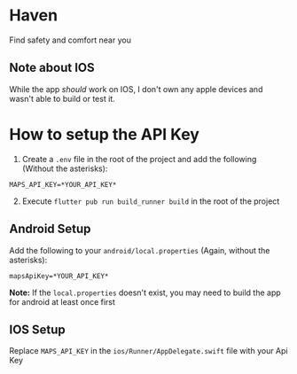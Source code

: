# Haven
Find safety and comfort near you

## Note about IOS
While the app _should_ work on IOS, I don't own any apple devices and wasn't able to build or test it.

# How to setup the API Key

1. Create a `.env` file in the root of the project and add the following (Without the asterisks):
```
MAPS_API_KEY=*YOUR_API_KEY*
```

2. Execute `flutter pub run build_runner build` in the root of the project

## Android Setup
Add the following to your `android/local.properties` (Again, without the asterisks):
```
mapsApiKey=*YOUR_API_KEY*
```
**Note:** If the `local.properties` doesn't exist, you may need to build the app for android at least once first

## IOS Setup
Replace `MAPS_API_KEY` in the `ios/Runner/AppDelegate.swift` file with your Api Key